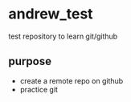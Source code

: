 # andrew_test
test repository to learn git/github

## purpose

- create a remote repo on github
- practice git
